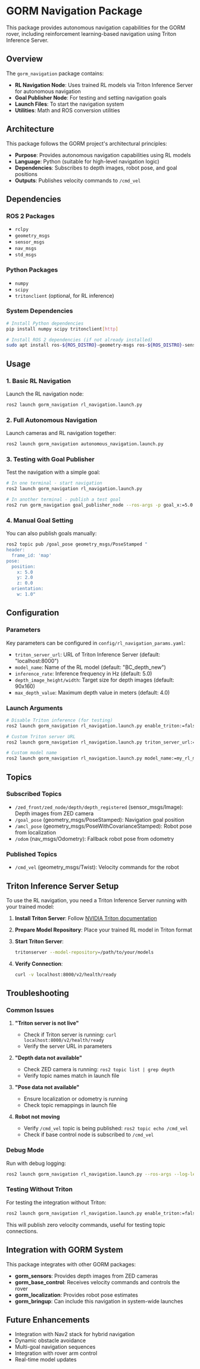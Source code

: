 # GORM Navigation Package

This package provides autonomous navigation capabilities for the GORM rover, including reinforcement learning-based navigation using Triton Inference Server.

## Overview

The `gorm_navigation` package contains:

- **RL Navigation Node**: Uses trained RL models via Triton Inference Server for autonomous navigation
- **Goal Publisher Node**: For testing and setting navigation goals
- **Launch Files**: To start the navigation system
- **Utilities**: Math and ROS conversion utilities

## Architecture

This package follows the GORM project's architectural principles:
- **Purpose**: Provides autonomous navigation capabilities using RL models
- **Language**: Python (suitable for high-level navigation logic)
- **Dependencies**: Subscribes to depth images, robot pose, and goal positions
- **Outputs**: Publishes velocity commands to `/cmd_vel`

## Dependencies

### ROS 2 Packages
- `rclpy`
- `geometry_msgs`
- `sensor_msgs` 
- `nav_msgs`
- `std_msgs`

### Python Packages
- `numpy`
- `scipy`
- `tritonclient` (optional, for RL inference)

### System Dependencies
```bash
# Install Python dependencies
pip install numpy scipy tritonclient[http]

# Install ROS 2 dependencies (if not already installed)
sudo apt install ros-${ROS_DISTRO}-geometry-msgs ros-${ROS_DISTRO}-sensor-msgs ros-${ROS_DISTRO}-nav-msgs
```

## Usage

### 1. Basic RL Navigation

Launch the RL navigation node:

```bash
ros2 launch gorm_navigation rl_navigation.launch.py
```

### 2. Full Autonomous Navigation

Launch cameras and RL navigation together:

```bash
ros2 launch gorm_navigation autonomous_navigation.launch.py
```

### 3. Testing with Goal Publisher

Test the navigation with a simple goal:

```bash
# In one terminal - start navigation
ros2 launch gorm_navigation rl_navigation.launch.py

# In another terminal - publish a test goal
ros2 run gorm_navigation goal_publisher_node --ros-args -p goal_x:=5.0 -p goal_y:=2.0
```

### 4. Manual Goal Setting

You can also publish goals manually:

```bash
ros2 topic pub /goal_pose geometry_msgs/PoseStamped "
header:
  frame_id: 'map'
pose:
  position:
    x: 5.0
    y: 2.0
    z: 0.0
  orientation:
    w: 1.0"
```

## Configuration

### Parameters

Key parameters can be configured in `config/rl_navigation_params.yaml`:

- `triton_server_url`: URL of Triton Inference Server (default: "localhost:8000")
- `model_name`: Name of the RL model (default: "BC_depth_new")
- `inference_rate`: Inference frequency in Hz (default: 5.0)
- `depth_image_height/width`: Target size for depth images (default: 90x160)
- `max_depth_value`: Maximum depth value in meters (default: 4.0)

### Launch Arguments

```bash
# Disable Triton inference (for testing)
ros2 launch gorm_navigation rl_navigation.launch.py enable_triton:=false

# Custom Triton server URL
ros2 launch gorm_navigation rl_navigation.launch.py triton_server_url:=192.168.1.100:8000

# Custom model name
ros2 launch gorm_navigation rl_navigation.launch.py model_name:=my_rl_model
```

## Topics

### Subscribed Topics

- `/zed_front/zed_node/depth/depth_registered` (sensor_msgs/Image): Depth images from ZED camera
- `/goal_pose` (geometry_msgs/PoseStamped): Navigation goal position
- `/amcl_pose` (geometry_msgs/PoseWithCovarianceStamped): Robot pose from localization
- `/odom` (nav_msgs/Odometry): Fallback robot pose from odometry

### Published Topics

- `/cmd_vel` (geometry_msgs/Twist): Velocity commands for the robot

## Triton Inference Server Setup

To use the RL navigation, you need a Triton Inference Server running with your trained model:

1. **Install Triton Server**: Follow [NVIDIA Triton documentation](https://github.com/triton-inference-server/server)

2. **Prepare Model Repository**: Place your trained RL model in Triton format

3. **Start Triton Server**:
   ```bash
   tritonserver --model-repository=/path/to/your/models
   ```

4. **Verify Connection**:
   ```bash
   curl -v localhost:8000/v2/health/ready
   ```

## Troubleshooting

### Common Issues

1. **"Triton server is not live"**
   - Check if Triton server is running: `curl localhost:8000/v2/health/ready`
   - Verify the server URL in parameters

2. **"Depth data not available"**
   - Check ZED camera is running: `ros2 topic list | grep depth`
   - Verify topic names match in launch file

3. **"Pose data not available"**
   - Ensure localization or odometry is running
   - Check topic remappings in launch file

4. **Robot not moving**
   - Verify `/cmd_vel` topic is being published: `ros2 topic echo /cmd_vel`
   - Check if base control node is subscribed to `/cmd_vel`

### Debug Mode

Run with debug logging:

```bash
ros2 launch gorm_navigation rl_navigation.launch.py --ros-args --log-level DEBUG
```

### Testing Without Triton

For testing the integration without Triton:

```bash
ros2 launch gorm_navigation rl_navigation.launch.py enable_triton:=false
```

This will publish zero velocity commands, useful for testing topic connections.

## Integration with GORM System

This package integrates with other GORM packages:

- **gorm_sensors**: Provides depth images from ZED cameras
- **gorm_base_control**: Receives velocity commands and controls the rover
- **gorm_localization**: Provides robot pose estimates
- **gorm_bringup**: Can include this navigation in system-wide launches

## Future Enhancements

- Integration with Nav2 stack for hybrid navigation
- Dynamic obstacle avoidance
- Multi-goal navigation sequences
- Integration with rover arm control
- Real-time model updates

